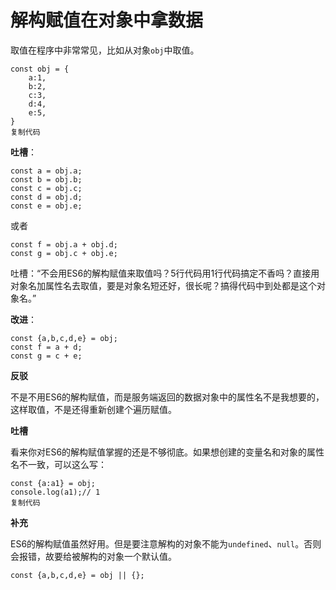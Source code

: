 # 解构赋值在对象中拿数据

 取值在程序中非常常见，比如从对象`obj`中取值。 

```
const obj = {
    a:1,
    b:2,
    c:3,
    d:4,
    e:5,
}
复制代码
```

**吐槽**：

```
const a = obj.a;
const b = obj.b;
const c = obj.c;
const d = obj.d;
const e = obj.e;
```

或者

```
const f = obj.a + obj.d;
const g = obj.c + obj.e;
```

吐槽：“不会用ES6的解构赋值来取值吗？5行代码用1行代码搞定不香吗？直接用对象名加属性名去取值，要是对象名短还好，很长呢？搞得代码中到处都是这个对象名。”

**改进**：

```
const {a,b,c,d,e} = obj;
const f = a + d;
const g = c + e;
```

**反驳**

​	不是不用ES6的解构赋值，而是服务端返回的数据对象中的属性名不是我想要的，这样取值，不是还得重新创建个遍历赋值。

**吐槽**

看来你对ES6的解构赋值掌握的还是不够彻底。如果想创建的变量名和对象的属性名不一致，可以这么写：

```
const {a:a1} = obj;
console.log(a1);// 1
复制代码
```

**补充**

ES6的解构赋值虽然好用。但是要注意解构的对象不能为`undefined`、`null`。否则会报错，故要给被解构的对象一个默认值。

```
const {a,b,c,d,e} = obj || {};
```

